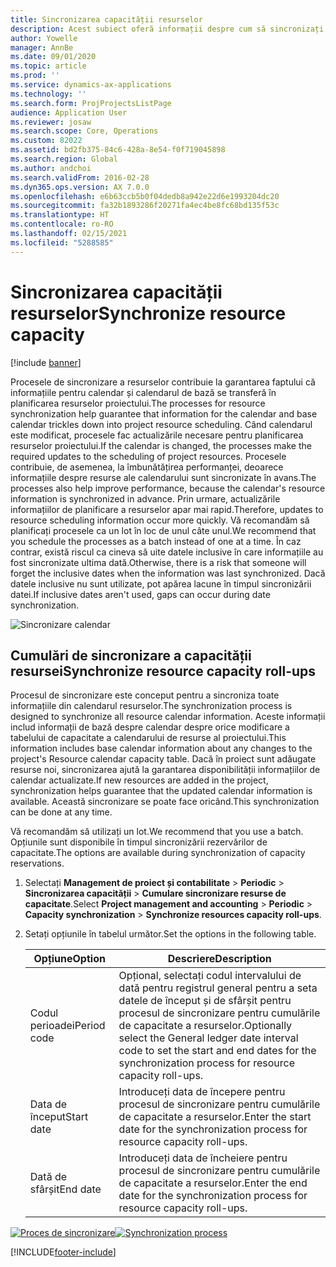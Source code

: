 ```yaml
---
title: Sincronizarea capacității resurselor
description: Acest subiect oferă informații despre cum să sincronizați capacitatea unei resurse între calendare și proiecte.
author: Yowelle
manager: AnnBe
ms.date: 09/01/2020
ms.topic: article
ms.prod: ''
ms.service: dynamics-ax-applications
ms.technology: ''
ms.search.form: ProjProjectsListPage
audience: Application User
ms.reviewer: josaw
ms.search.scope: Core, Operations
ms.custom: 82022
ms.assetid: bd2fb375-84c6-428a-8e54-f0f719045898
ms.search.region: Global
ms.author: andchoi
ms.search.validFrom: 2016-02-28
ms.dyn365.ops.version: AX 7.0.0
ms.openlocfilehash: e6b63ccb5b0f04dedb8a942e22d6e1993204dc20
ms.sourcegitcommit: fa32b1893286f20271fa4ec4be8fc68bd135f53c
ms.translationtype: HT
ms.contentlocale: ro-RO
ms.lasthandoff: 02/15/2021
ms.locfileid: "5288585"
---
```

# <a name="synchronize-resource-capacity"></a><span data-ttu-id="6fa4f-103">Sincronizarea capacității resurselor</span><span class="sxs-lookup"><span data-stu-id="6fa4f-103">Synchronize resource capacity</span></span>

[!include [banner](../includes/banner.md)]

<span data-ttu-id="6fa4f-104">Procesele de sincronizare a resurselor contribuie la garantarea faptului că informațiile pentru calendar și calendarul de bază se transferă în planificarea resurselor proiectului.</span><span class="sxs-lookup"><span data-stu-id="6fa4f-104">The processes for resource synchronization help guarantee that information for the calendar and base calendar trickles down into project resource scheduling.</span></span> <span data-ttu-id="6fa4f-105">Când calendarul este modificat, procesele fac actualizările necesare pentru planificarea resurselor proiectului.</span><span class="sxs-lookup"><span data-stu-id="6fa4f-105">If the calendar is changed, the processes make the required updates to the scheduling of project resources.</span></span> <span data-ttu-id="6fa4f-106">Procesele contribuie, de asemenea, la îmbunătățirea performanței, deoarece informațiile despre resurse ale calendarului sunt sincronizate în avans.</span><span class="sxs-lookup"><span data-stu-id="6fa4f-106">The processes also help improve performance, because the calendar's resource information is synchronized in advance.</span></span> <span data-ttu-id="6fa4f-107">Prin urmare, actualizările informațiilor de planificare a resurselor apar mai rapid.</span><span class="sxs-lookup"><span data-stu-id="6fa4f-107">Therefore, updates to resource scheduling information occur more quickly.</span></span> <span data-ttu-id="6fa4f-108">Vă recomandăm să planificați procesele ca un lot în loc de unul câte unul.</span><span class="sxs-lookup"><span data-stu-id="6fa4f-108">We recommend that you schedule the processes as a batch instead of one at a time.</span></span> <span data-ttu-id="6fa4f-109">În caz contrar, există riscul ca cineva să uite datele inclusive în care informațiile au fost sincronizate ultima dată.</span><span class="sxs-lookup"><span data-stu-id="6fa4f-109">Otherwise, there is a risk that someone will forget the inclusive dates when the information was last synchronized.</span></span> <span data-ttu-id="6fa4f-110">Dacă datele inclusive nu sunt utilizate, pot apărea lacune în timpul sincronizării datei.</span><span class="sxs-lookup"><span data-stu-id="6fa4f-110">If inclusive dates aren't used, gaps can occur during date synchronization.</span></span>

![Sincronizare calendar](./media/projectresourcing04-1024x471.jpg)

## <a name="synchronize-resource-capacity-roll-ups"></a><span data-ttu-id="6fa4f-112">Cumulări de sincronizare a capacității resursei</span><span class="sxs-lookup"><span data-stu-id="6fa4f-112">Synchronize resource capacity roll-ups</span></span>

<span data-ttu-id="6fa4f-113">Procesul de sincronizare este conceput pentru a sincroniza toate informațiile din calendarul resurselor.</span><span class="sxs-lookup"><span data-stu-id="6fa4f-113">The synchronization process is designed to synchronize all resource calendar information.</span></span> <span data-ttu-id="6fa4f-114">Aceste informații includ informații de bază despre calendar despre orice modificare a tabelului de capacitate a calendarului de resurse al proiectului.</span><span class="sxs-lookup"><span data-stu-id="6fa4f-114">This information includes base calendar information about any changes to the project's Resource calendar capacity table.</span></span> <span data-ttu-id="6fa4f-115">Dacă în proiect sunt adăugate resurse noi, sincronizarea ajută la garantarea disponibilității informațiilor de calendar actualizate.</span><span class="sxs-lookup"><span data-stu-id="6fa4f-115">If new resources are added in the project, synchronization helps guarantee that the updated calendar information is available.</span></span> <span data-ttu-id="6fa4f-116">Această sincronizare se poate face oricând.</span><span class="sxs-lookup"><span data-stu-id="6fa4f-116">This synchronization can be done at any time.</span></span>

<span data-ttu-id="6fa4f-117">Vă recomandăm să utilizați un lot.</span><span class="sxs-lookup"><span data-stu-id="6fa4f-117">We recommend that you use a batch.</span></span> <span data-ttu-id="6fa4f-118">Opțiunile sunt disponibile în timpul sincronizării rezervărilor de capacitate.</span><span class="sxs-lookup"><span data-stu-id="6fa4f-118">The options are available during synchronization of capacity reservations.</span></span>

1. <span data-ttu-id="6fa4f-119">Selectați **Management de proiect și contabilitate** &gt; **Periodic** &gt; **Sincronizarea capacității** &gt; **Cumulare sincronizare resurse de capacitate**.</span><span class="sxs-lookup"><span data-stu-id="6fa4f-119">Select **Project management and accounting** &gt; **Periodic** &gt; **Capacity synchronization** &gt; **Synchronize resources capacity roll-ups**.</span></span>
2. <span data-ttu-id="6fa4f-120">Setați opțiunile în tabelul următor.</span><span class="sxs-lookup"><span data-stu-id="6fa4f-120">Set the options in the following table.</span></span>

    | <span data-ttu-id="6fa4f-121">Opțiune</span><span class="sxs-lookup"><span data-stu-id="6fa4f-121">Option</span></span>      | <span data-ttu-id="6fa4f-122">Descriere</span><span class="sxs-lookup"><span data-stu-id="6fa4f-122">Description</span></span> |
    |-------------|-------------|
    | <span data-ttu-id="6fa4f-123">Codul perioadei</span><span class="sxs-lookup"><span data-stu-id="6fa4f-123">Period code</span></span> | <span data-ttu-id="6fa4f-124">Opțional, selectați codul intervalului de dată pentru registrul general pentru a seta datele de început și de sfârșit pentru procesul de sincronizare pentru cumulările de capacitate a resurselor.</span><span class="sxs-lookup"><span data-stu-id="6fa4f-124">Optionally select the General ledger date interval code to set the start and end dates for the synchronization process for resource capacity roll-ups.</span></span> |
    | <span data-ttu-id="6fa4f-125">Data de început</span><span class="sxs-lookup"><span data-stu-id="6fa4f-125">Start date</span></span>  | <span data-ttu-id="6fa4f-126">Introduceți data de începere pentru procesul de sincronizare pentru cumulările de capacitate a resurselor.</span><span class="sxs-lookup"><span data-stu-id="6fa4f-126">Enter the start date for the synchronization process for resource capacity roll-ups.</span></span> |
    | <span data-ttu-id="6fa4f-127">Dată de sfârșit</span><span class="sxs-lookup"><span data-stu-id="6fa4f-127">End date</span></span>    | <span data-ttu-id="6fa4f-128">Introduceți data de încheiere pentru procesul de sincronizare pentru cumulările de capacitate a resurselor.</span><span class="sxs-lookup"><span data-stu-id="6fa4f-128">Enter the end date for the synchronization process for resource capacity roll-ups.</span></span> |

<span data-ttu-id="6fa4f-129">[![Proces de sincronizare](./media/projectresourcing09.jpg)](./media/projectresourcing09.jpg)</span><span class="sxs-lookup"><span data-stu-id="6fa4f-129">[![Synchronization process](./media/projectresourcing09.jpg)](./media/projectresourcing09.jpg)</span></span>


[!INCLUDE[footer-include](../includes/footer-banner.md)]